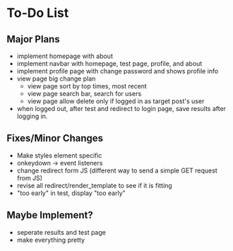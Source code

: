 # To-Do List

## Major Plans

- implement homepage with about
- implement navbar with homepage, test page, profile, and about
- implement profile page with change password and shows profile info
- view page big change plan
    - view page sort by top times, most recent
    - view page search bar, search for users
    - view page allow delete only if logged in as target post's user
- when logged out, after test and redirect to login page, save results after logging in.

## Fixes/Minor Changes

- Make styles element specific
- onkeydown -> event listeners
- change redirect form JS (different way to send a simple GET request from JS)
- revise all redirect/render_template to see if it is fitting
- "too early" in test, display "too early"

## Maybe Implement?

- seperate results and test page
- make everything pretty

